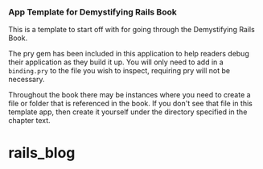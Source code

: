 ### App Template for Demystifying Rails Book

This is a template to start off with for going through the Demystifying Rails
Book.

The pry gem has been included in this application to help readers debug their
application as they build it up.  You will only need to add in a `binding.pry`
to the file you wish to inspect, requiring pry will not be necessary.

Throughout the book there may be instances where you need to create a file or folder
that is referenced in the book.  If you don't see that file in this template app, then
create it yourself under the directory specified in the chapter text.
# rails_blog
